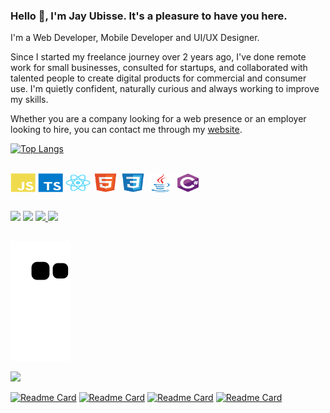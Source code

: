 ### Hello 👋, I'm Jay Ubisse. It's a pleasure to have you here. 


I'm a Web Developer, Mobile Developer and UI/UX Designer.

Since I started my freelance journey over 2 years ago, I've done remote work for small businesses, consulted for startups, and collaborated with talented people to create digital products for commercial and consumer use. I'm quietly confident, naturally curious and always working to improve my skills.

Whether you are a company looking for a web presence or an employer looking to hire, you can contact me through my <a href="https://jay-ubisse.com/">website</a>.


<!-- [![Anurag's GitHub stats](https://github-readme-stats.vercel.app/api?username=jay-ubisse&count_private=true&include_all_commits=false&theme=radical&show_icons=true)](https://github.com/anuraghazra/github-readme-stats)
-->

[![Top Langs](https://github-readme-stats.vercel.app/api/top-langs/?username=jay-ubisse&langs_count=10&layout=compact)](https://github.com/anuraghazra/github-readme-stats)

<div style="display: inline_block"><br>
  <img align="center" alt="Rafa-Js" height="30" width="40" src="https://raw.githubusercontent.com/devicons/devicon/master/icons/javascript/javascript-plain.svg">
  <img align="center" alt="Rafa-Ts" height="30" width="40" src="https://raw.githubusercontent.com/devicons/devicon/master/icons/typescript/typescript-plain.svg">
  <img align="center" alt="Rafa-React" height="30" width="40" src="https://raw.githubusercontent.com/devicons/devicon/master/icons/react/react-original.svg">
  <img align="center" alt="Rafa-HTML" height="30" width="40" src="https://raw.githubusercontent.com/devicons/devicon/master/icons/html5/html5-original.svg">
  <img align="center" alt="Rafa-CSS" height="30" width="40" src="https://raw.githubusercontent.com/devicons/devicon/master/icons/css3/css3-original.svg">
  <img align="center" alt="Rafa-Python" height="30" width="40" src="https://raw.githubusercontent.com/devicons/devicon/master/icons/java/java-original.svg">
  <img align="center" alt="Rafa-Csharp" height="30" width="40" src="https://raw.githubusercontent.com/devicons/devicon/master/icons/csharp/csharp-original.svg">
 </div>
  
  ##
 
<div> 
   <a href="https://www.instagram.com/miroo_cossa/" target="_blank"><img src="https://img.shields.io/badge/-Instagram-%23E4405F?style=for-the-badge&logo=instagram&logoColor=white"></a>
  <a href = "joaquimubisse@gmail.com"target="_blank"><img src="https://img.shields.io/badge/-Gmail-%23333?style=for-the-badge&logo=gmail&logoColor=white"></a>
  <a href="https://wa.me/+258848839501?text=Olá%20Jay%20Ubisse,%20Gostaria%20de%20trabalhar%20contigo%20no%20desenvolvimento%20do%20meu%20website."  target="_blank"><img src="https://img.shields.io/badge/WhatsApp-25D366?style=for-the-badge&logo=whatsapp&logoColor=white"> </a>
<a href="[https://www.linkedin.com/in/JoaquimUbisse](https://www.linkedin.com/in/joaquimubisse/)" target="_blank"><img src="https://img.shields.io/badge/-LinkedIn-%230077B5?style=for-the-badge&logo=linkedin&logoColor=white"></a>    

 ##
 ![Snake animation](https://github.com/Jay-Ubisse/Jay-Ubisse/blob/output/github-contribution-grid-snake.svg)
 
![](https://komarev.com/ghpvc/?username=jay-ubisse)

[![Readme Card](https://github-readme-stats.vercel.app/api/pin/?username=jay-ubisse&repo=portfolio)](https://github.com/anuraghazra/github-readme-stats)
[![Readme Card](https://github-readme-stats.vercel.app/api/pin/?username=jay-ubisse&repo=portal-fct)](https://github.com/anuraghazra/github-readme-stats)
[![Readme Card](https://github-readme-stats.vercel.app/api/pin/?username=jay-ubisse&repo=binario-store)](https://github.com/anuraghazra/github-readme-stats)
[![Readme Card](https://github-readme-stats.vercel.app/api/pin/?username=jay-ubisse&repo=ujc-community)](https://github.com/anuraghazra/github-readme-stats)
